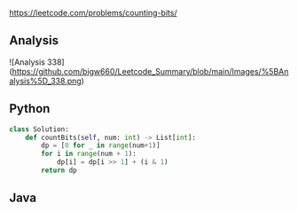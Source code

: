 <https://leetcode.com/problems/counting-bits/>

## Analysis
![Analysis 338] (https://github.com/bigw660/Leetcode_Summary/blob/main/Images/%5BAnalysis%5D_338.png)

## Python 
```python
class Solution:
    def countBits(self, num: int) -> List[int]:
        dp = [0 for _ in range(num+1)]
        for i in range(num + 1):
            dp[i] = dp[i >> 1] + (i & 1)
        return dp
```

## Java
